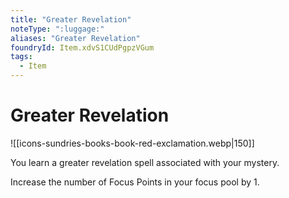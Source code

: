 ```yaml
---
title: "Greater Revelation"
noteType: ":luggage:"
aliases: "Greater Revelation"
foundryId: Item.xdvS1CUdPgpzVGum
tags:
  - Item
---
```


# Greater Revelation
![[icons-sundries-books-book-red-exclamation.webp|150]]

You learn a greater revelation spell associated with your mystery.

Increase the number of Focus Points in your focus pool by 1.

